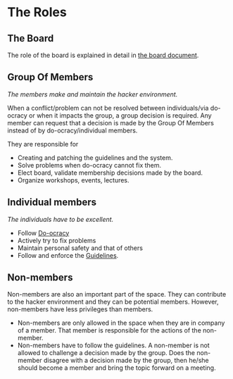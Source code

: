# The Roles

## The Board

The role of the board is explained in detail in [the board document](board.md).

## Group Of Members

*The members make and maintain the hacker environment.*

When a conflict/problem can not be resolved between individuals/via do-ocracy or when it impacts the group, a group decision is required.  Any member can request that a decision is made by the Group Of Members instead of by do-ocracy/individual members.

They are responsible for

- Creating and patching the guidelines and the system.
- Solve problems when do-ocracy cannot fix them.
- Elect board, validate membership decisions made by the board.
- Organize workshops, events, lectures.

## Individual members

*The individuals have to be excellent.*

- Follow [Do-ocracy](do-ocracy.md)
- Actively try to fix problems
- Maintain personal safety and that of others
- Follow and enforce the [Guidelines](../guidelines/README.md).

## Non-members

Non-members are also an important part of the space. They can contribute to the hacker environment and they can be potential members. However, non-members have less privileges than members.

- Non-members are only allowed in the space when they are in company of a member. That member is responsible for the actions of the non-member.
- Non-members have to follow the guidelines. A non-member is not allowed to challenge a decision made by the group. Does the non-member disagree with a decision made by the group, then he/she should become a member and bring the topic forward on a meeting.
